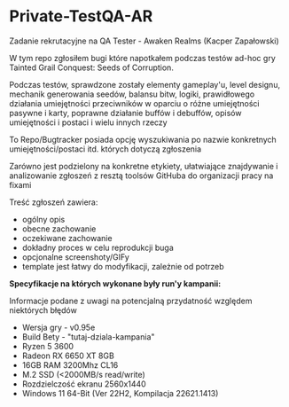 # Private-TestQA-AR
Zadanie rekrutacyjne na QA Tester - Awaken Realms (Kacper Zapałowski)

W tym repo zgłosiłem bugi które napotkałem podczas testów ad-hoc gry Tainted Grail Conquest: Seeds of Corruption.

Podczas testów, sprawdzone zostały elementy gameplay'u, level designu, mechanik generowania seedów, balansu bitw, logiki, prawidłowego działania umiejętności przeciwników w oparciu o różne umiejętności pasywne i karty, poprawne działanie buffów i debuffów, opisów umiejętności i postaci i wielu innych rzeczy

To Repo/Bugtracker posiada opcję wyszukiwania po nazwie konkretnych umiejętności/postaci itd. których dotyczą zgłoszenia

Zarówno jest podzielony na konkretne etykiety, ułatwiające znajdywanie i analizowanie zgłoszeń z resztą toolsów GitHuba do organizacji pracy na fixami

Treść zgłoszeń zawiera:
- ogólny opis
- obecne zachowanie
- oczekiwane zachowanie
- dokładny proces w celu reprodukcji buga
- opcjonalne screenshoty/GIFy
- template jest łatwy do modyfikacji, zależnie od potrzeb


**Specyfikacje na których wykonane były run'y kampanii:**

Informacje podane z uwagi na potencjalną przydatność względem niektórych błędów
- Wersja gry - v0.95e
- Build Bety - "tutaj-dziala-kampania"
- Ryzen 5 3600
- Radeon RX 6650 XT 8GB
- 16GB RAM 3200Mhz CL16
- M.2 SSD (<2000MB/s read/write)
- Rozdzielczość ekranu 2560x1440
- Windows 11 64-Bit (Ver 22H2, Kompilacja 22621.1413)

